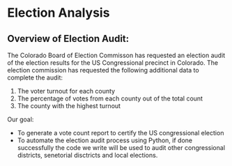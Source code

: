 # Election Analysis
## Overview of Election Audit:
The Colorado Board of Election Commisson has requested an election audit of the election results for the US Congressional precinct in Colorado. The election commission has requested the following additional data to complete the audit:
  1) The voter turnout for each county
  2) The percentage of votes from each county out of the total count
  3) The county with the highest turnout

Our goal: 
  - To generate a vote count report to certify the US congressional election
  - To automate the election audit process using Python, if done successfully the code we write will be used to audit other congressional districts, senetorial disctricts and local elections. 
  
  

